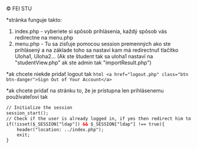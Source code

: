 
©  FEI STU     

*stránka funguje takto: 
1. index.php - vyberiete si spôsob prihlásenia, každý spôsob vás redirectne na menu.php
2. menu.php - Tu sa zisťuje pomocou session premenných ako ste prihlásený a na základe toho sa nastaví kam má redirectnuť tlačítko Uloha1, Uloha2... (Ak ste študent tak sa uloha1 nastaví na "studentView.php" ak ste admin tak "importResult.php")
                      

*ak chcete niekde pridať logout tak ```html <a href="logout.php" class="btn btn-danger">Sign Out of Your Account</a>  ```

*ak chcete pridať na stránku to, že je prístupna len prihlásenemu používateľovi tak 
```html 
// Initialize the session
session_start();
// Check if the user is already logged in, if yes then redirect him to welcome page
if(!isset($_SESSION["ldap"]) && $_SESSION["ldap"] !== true){
    header("location: ../index.php");
    exit;
}
